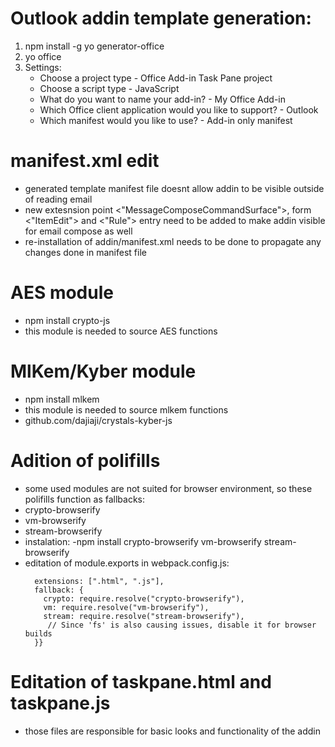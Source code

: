 # Outlook addin template generation:
1. npm install -g yo generator-office
2. yo office
3. Settings:
    - Choose a project type - Office Add-in Task Pane project
    - Choose a script type - JavaScript
    - What do you want to name your add-in? - My Office Add-in
    - Which Office client application would you like to support? - Outlook
    - Which manifest would you like to use? - Add-in only manifest

# manifest.xml edit
- generated template manifest file doesnt allow addin to be visible outside of reading email
- new extesnsion point <"MessageComposeCommandSurface">, form <"ItemEdit"> and <"Rule"> entry need to be added to make addin visible for email compose as well
- re-installation of addin/manifest.xml needs to be done to propagate any changes done in manifest file

# AES module
- npm install crypto-js
- this module is needed to source AES functions

# MlKem/Kyber module
- npm install mlkem
- this module is needed to source mlkem functions
- github.com/dajiaji/crystals-kyber-js

# Adition of polifills
- some used modules are not suited for browser environment, so these polifills function as fallbacks:
- crypto-browserify
- vm-browserify
- stream-browserify
- instalation:
    -npm install crypto-browserify vm-browserify stream-browserify
- editation of module.exports in webpack.config.js:
    ```resolve: {
      extensions: [".html", ".js"],
      fallback: {
        crypto: require.resolve("crypto-browserify"),
        vm: require.resolve("vm-browserify"),
        stream: require.resolve("stream-browserify"),
         // Since 'fs' is also causing issues, disable it for browser builds
      }}

# Editation of taskpane.html and taskpane.js
- those files are responsible for basic looks and functionality of the addin



